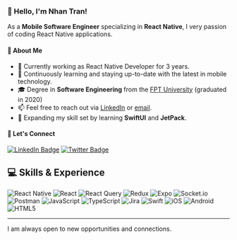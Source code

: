 ### 👋 Hello, I'm Nhan Tran!

As a **Mobile Software Engineer** specializing in **React Native**, I very passion of coding React Native applications. 

#### 🚀 About Me
- 🔭 Currently working as React Native Developer for 3 years.
- 🌱 Continuously learning and staying up-to-date with the latest in mobile technology.
- 🎓 Degree in **Software Engineering** from the [FPT University](https://en.wikipedia.org/wiki/FPT_University) (graduated in 2020)
- 📫 Feel free to reach out via [LinkedIn](https://www.linkedin.com/in/vinhandev/) or [email](mailto:vinhan.dev@gmail.com?subject=Reach%20Out%3A%20%5BSubject%5D&body=I'm%20reaching%20out%20via%20Github%20Link...%0A-----%0A%0A%5BYour%20body%20here...%5D).
- 🔮 Expanding my skill set by learning **SwiftUI** and **JetPack**.

#### 🔗 Let's Connect
[![LinkedIn Badge](https://img.shields.io/badge/-LinkedIn-%230077B5?style=flat-square&logo=linkedin&logoColor=white&link=https://www.linkedin.com/in/vinhandev/)](https://www.linkedin.com/in/vinhandev/)
[![Twitter Badge](https://img.shields.io/badge/-Twitter-1DA1F2?style=flat-square&logo=twitter&logoColor=white&link=https://twitter.com/vinhandev)](https://twitter.com/vinhandev)

## 💻 Skills & Experience
![React Native](https://img.shields.io/badge/-React_Native-000?&logo=React)
![React](https://img.shields.io/badge/-React-000?&logo=React)
![React Query](https://img.shields.io/badge/-React_Query-FF4154?&logo=React-Query)
![Redux](https://img.shields.io/badge/-Redux-593d88?&logo=Redux)
![Expo](https://img.shields.io/badge/expo-1C1E24?style=for-the-badge&logo=expo&logoColor=#D04A37)
![Socket.io](https://img.shields.io/badge/-Socket.io-black?&logo=Socket.io)
![Postman](https://img.shields.io/badge/-Postman-FF6C37?&logo=Postman)
![JavaScript](https://img.shields.io/badge/-JavaScript-000?&logo=JavaScript)
![TypeScript](https://img.shields.io/badge/-TypeScript-007ACC?&logo=TypeScript)
![Jira](https://img.shields.io/badge/-Jira-0A0FFF?&logo=Jira)
![Swift](https://img.shields.io/badge/-Swift-F54A2A?&logo=Swift)
![iOS](https://img.shields.io/badge/-iOS-000?&logo=iOS)
![Android](https://img.shields.io/badge/-Android-3DDC84?&logo=Android)
![HTML5](https://img.shields.io/badge/html5-%23E34F26.svg?style=for-the-badge&logo=html5&logoColor=white)

---

I am always open to new opportunities and connections.

